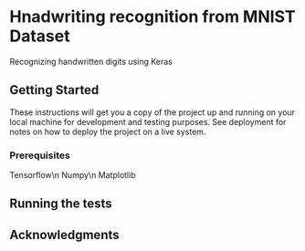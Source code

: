 # Hnadwriting recognition from MNIST Dataset

Recognizing handwritten digits using Keras 

## Getting Started

These instructions will get you a copy of the project up and running on your local machine for development and testing purposes. See deployment for notes on how to deploy the project on a live system.

### Prerequisites

Tensorflow\n
Numpy\n
Matplotlib


## Running the tests



## Acknowledgments



